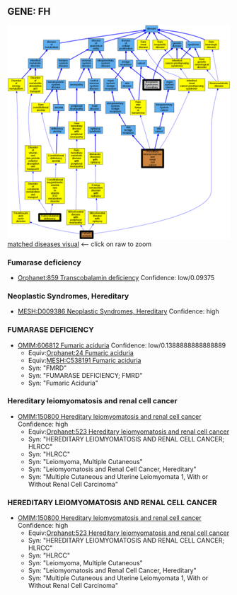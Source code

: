 
## GENE: FH

![image](FH.png)
[matched diseases visual](FH.png)  <-- click on raw to zoom


### Fumarase deficiency
 * [Orphanet:859 Transcobalamin deficiency](http://beta.monarchinitiative.org/disease/Orphanet:859) Confidence: low/0.09375

### Neoplastic Syndromes, Hereditary
 * [MESH:D009386 Neoplastic Syndromes, Hereditary](http://beta.monarchinitiative.org/disease/MESH:D009386) Confidence: high

### FUMARASE DEFICIENCY
 * [OMIM:606812 Fumaric aciduria](http://beta.monarchinitiative.org/disease/OMIM:606812) Confidence: low/0.1388888888888889
    * Equiv:[Orphanet:24 Fumaric aciduria](http://beta.monarchinitiative.org/disease/Orphanet:24)
    * Equiv:[MESH:C538191 Fumaric aciduria](http://beta.monarchinitiative.org/disease/MESH:C538191)
    * Syn: "FMRD"
    * Syn: "FUMARASE DEFICIENCY; FMRD"
    * Syn: "Fumaric Aciduria"

### Hereditary leiomyomatosis and renal cell cancer
 * [OMIM:150800 Hereditary leiomyomatosis and renal cell cancer](http://beta.monarchinitiative.org/disease/OMIM:150800) Confidence: high
    * Equiv:[Orphanet:523 Hereditary leiomyomatosis and renal cell cancer](http://beta.monarchinitiative.org/disease/Orphanet:523)
    * Syn: "HEREDITARY LEIOMYOMATOSIS AND RENAL CELL CANCER; HLRCC"
    * Syn: "HLRCC"
    * Syn: "Leiomyoma, Multiple Cutaneous"
    * Syn: "Leiomyomatosis and Renal Cell Cancer, Hereditary"
    * Syn: "Multiple Cutaneous and Uterine Leiomyomata 1, With or Without Renal Cell Carcinoma"

### HEREDITARY LEIOMYOMATOSIS AND RENAL CELL CANCER
 * [OMIM:150800 Hereditary leiomyomatosis and renal cell cancer](http://beta.monarchinitiative.org/disease/OMIM:150800) Confidence: high
    * Equiv:[Orphanet:523 Hereditary leiomyomatosis and renal cell cancer](http://beta.monarchinitiative.org/disease/Orphanet:523)
    * Syn: "HEREDITARY LEIOMYOMATOSIS AND RENAL CELL CANCER; HLRCC"
    * Syn: "HLRCC"
    * Syn: "Leiomyoma, Multiple Cutaneous"
    * Syn: "Leiomyomatosis and Renal Cell Cancer, Hereditary"
    * Syn: "Multiple Cutaneous and Uterine Leiomyomata 1, With or Without Renal Cell Carcinoma"
